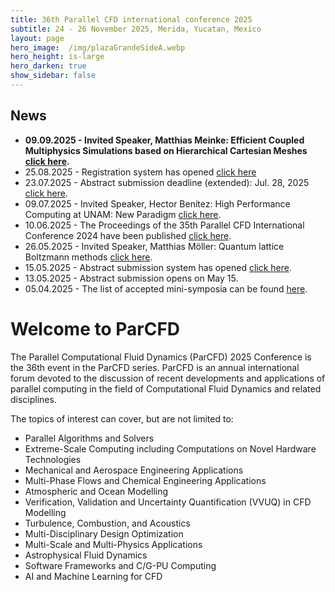 ```yaml
---
title: 36th Parallel CFD international conference 2025
subtitle: 24 - 26 November 2025, Merida, Yucatan, Mexico
layout: page
hero_image:  /img/plazaGrandeSideA.webp
hero_height: is-large
hero_darken: true
show_sidebar: false
---
```


## News

* **09.09.2025 - Invited Speaker, Matthias Meinke: Efficient Coupled Multiphysics Simulations based on Hierarchical Cartesian Meshes [click here](/invited-speakers#speaker-3).**
* 25.08.2025 - Registration system has opened [click here](/key-dates-registration)
* 23.07.2025 - Abstract submission deadline (extended): Jul. 28, 2025 [click here](/key-dates-registration).
* 09.07.2025 - Invited Speaker, Hector Benítez: High Performance Computing at UNAM: New Paradigm [click here](/invited-speakers#speaker-2).
* 10.06.2025 - The Proceedings of the 35th Parallel CFD International Conference 2024 have been published [click here](https://juser.fz-juelich.de/record/1042307).
* 26.05.2025 - Invited Speaker, Matthias Möller: Quantum lattice Boltzmann methods [click here](/invited-speakers#speaker-1).
* 15.05.2025 - Abstract submission system has opened [click here](/call-papers).
* 13.05.2025 - Abstract submission opens on May 15.
* 05.04.2025 - The list of accepted mini-symposia can be found [here](/accepted-minisymposia).

# Welcome to ParCFD

The Parallel Computational Fluid Dynamics (ParCFD) 2025 Conference is the 36th event in the ParCFD series. ParCFD is an annual international forum devoted to the discussion of recent developments and applications of parallel computing in the field of Computational Fluid Dynamics and related disciplines. 

The topics of interest can cover, but are not limited to:

* Parallel Algorithms and Solvers
* Extreme-Scale Computing including Computations on Novel Hardware Technologies
* Mechanical and Aerospace Engineering Applications
* Multi-Phase Flows and Chemical Engineering Applications
* Atmospheric and Ocean Modelling
* Verification, Validation and Uncertainty Quantification (VVUQ) in CFD Modelling
* Turbulence, Combustion, and Acoustics
* Multi-Disciplinary Design Optimization
* Multi-Scale and Multi-Physics Applications
* Astrophysical Fluid Dynamics
* Software Frameworks and C/G-PU Computing
* AI and Machine Learning for CFD
